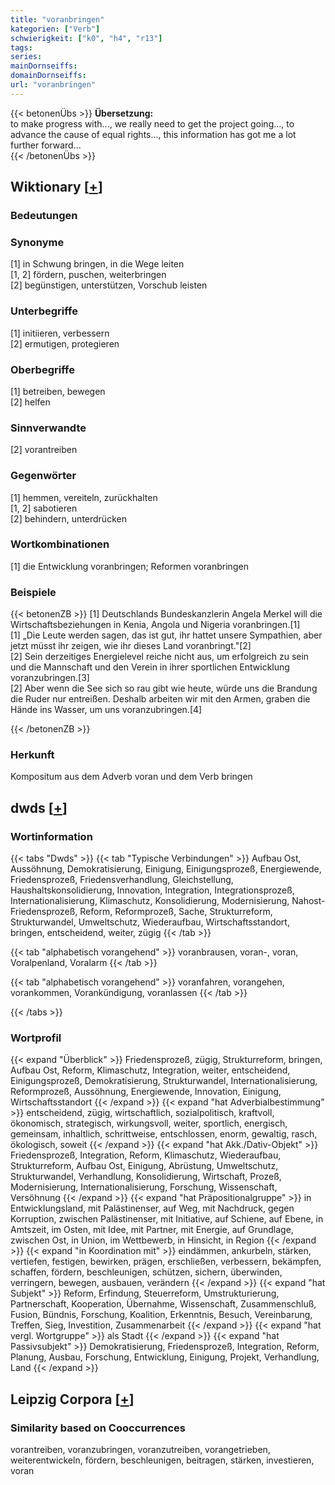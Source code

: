 ```yaml
---
title: "voranbringen"
kategorien: ["Verb"]
schwierigkeit: ["k0", "h4", "r13"]
tags:
series:
mainDornseiffs:
domainDornseiffs:
url: "voranbringen"
---
```


{{< betonenÜbs >}}
**Übersetzung:**  
to make progress with..., we really need to get the project going..., to advance the cause of equal rights..., this information has got me a lot further forward...  
{{< /betonenÜbs >}}

## Wiktionary [[+](https://de.wiktionary.org/wiki/voranbringen)]

### Bedeutungen

### Synonyme
[1] in Schwung bringen, in die Wege leiten  
[1, 2] fördern, puschen, weiterbringen  
[2] begünstigen, unterstützen, Vorschub leisten  

### Unterbegriffe
[1] initiieren, verbessern  
[2] ermutigen, protegieren  

### Oberbegriffe
[1] betreiben, bewegen  
[2] helfen  

### Sinnverwandte
[2] vorantreiben  

### Gegenwörter
[1] hemmen, vereiteln, zurückhalten  
[1, 2] sabotieren  
[2] behindern, unterdrücken  

### Wortkombinationen
[1] die Entwicklung voranbringen; Reformen voranbringen  

### Beispiele
{{< betonenZB >}}
[1] Deutschlands Bundeskanzlerin Angela Merkel will die Wirtschaftsbeziehungen in Kenia, Angola und Nigeria voranbringen.[1]  
[1] „Die Leute werden sagen, das ist gut, ihr hattet unsere Sympathien, aber jetzt müsst ihr zeigen, wie ihr dieses Land voranbringt."[2]  
[2] Sein derzeitiges Energielevel reiche nicht aus, um erfolgreich zu sein und die Mannschaft und den Verein in ihrer sportlichen Entwicklung voranzubringen.[3]  
[2] Aber wenn die See sich so rau gibt wie heute, würde uns die Brandung die Ruder nur entreißen. Deshalb arbeiten wir mit den Armen, graben die Hände ins Wasser, um uns voranzubringen.[4]  

{{< /betonenZB >}}
### Herkunft
Kompositum aus dem Adverb voran und dem Verb bringen  



## dwds [[+](https://www.dwds.de/wb/voranbringen)]

### Wortinformation
{{< tabs "Dwds" >}}
{{< tab "Typische Verbindungen" >}}
Aufbau Ost, Aussöhnung, Demokratisierung, Einigung, Einigungsprozeß, Energiewende, Friedensprozeß, Friedensverhandlung, Gleichstellung, Haushaltskonsolidierung, Innovation, Integration, Integrationsprozeß, Internationalisierung, Klimaschutz, Konsolidierung, Modernisierung, Nahost-Friedensprozeß, Reform, Reformprozeß, Sache, Strukturreform, Strukturwandel, Umweltschutz, Wiederaufbau, Wirtschaftsstandort, bringen, entscheidend, weiter, zügig
{{< /tab >}}

{{< tab "alphabetisch vorangehend" >}}
voranbrausen, voran-, voran, Voralpenland, Voralarm
{{< /tab >}}

{{< tab "alphabetisch vorangehend" >}}
voranfahren, vorangehen, vorankommen, Vorankündigung, voranlassen
{{< /tab >}}

{{< /tabs >}}

### Wortprofil
{{< expand "Überblick" >}} Friedensprozeß, zügig, Strukturreform, bringen, Aufbau Ost, Reform, Klimaschutz, Integration, weiter, entscheidend, Einigungsprozeß, Demokratisierung, Strukturwandel, Internationalisierung, Reformprozeß, Aussöhnung, Energiewende, Innovation, Einigung, Wirtschaftsstandort {{< /expand >}}
{{< expand "hat Adverbialbestimmung" >}} entscheidend, zügig, wirtschaftlich, sozialpolitisch, kraftvoll, ökonomisch, strategisch, wirkungsvoll, weiter, sportlich, energisch, gemeinsam, inhaltlich, schrittweise, entschlossen, enorm, gewaltig, rasch, ökologisch, soweit {{< /expand >}}
{{< expand "hat Akk./Dativ-Objekt" >}} Friedensprozeß, Integration, Reform, Klimaschutz, Wiederaufbau, Strukturreform, Aufbau Ost, Einigung, Abrüstung, Umweltschutz, Strukturwandel, Verhandlung, Konsolidierung, Wirtschaft, Prozeß, Modernisierung, Internationalisierung, Forschung, Wissenschaft, Versöhnung {{< /expand >}}
{{< expand "hat Präpositionalgruppe" >}} in Entwicklungsland, mit Palästinenser, auf Weg, mit Nachdruck, gegen Korruption, zwischen Palästinenser, mit Initiative, auf Schiene, auf Ebene, in Amtszeit, im Osten, mit Idee, mit Partner, mit Energie, auf Grundlage, zwischen Ost, in Union, im Wettbewerb, in Hinsicht, in Region {{< /expand >}}
{{< expand "in Koordination mit" >}} eindämmen, ankurbeln, stärken, vertiefen, festigen, bewirken, prägen, erschließen, verbessern, bekämpfen, schaffen, fördern, beschleunigen, schützen, sichern, überwinden, verringern, bewegen, ausbauen, verändern {{< /expand >}}
{{< expand "hat Subjekt" >}} Reform, Erfindung, Steuerreform, Umstrukturierung, Partnerschaft, Kooperation, Übernahme, Wissenschaft, Zusammenschluß, Fusion, Bündnis, Forschung, Koalition, Erkenntnis, Besuch, Vereinbarung, Treffen, Sieg, Investition, Zusammenarbeit {{< /expand >}}
{{< expand "hat vergl. Wortgruppe" >}} als Stadt {{< /expand >}}
{{< expand "hat Passivsubjekt" >}} Demokratisierung, Friedensprozeß, Integration, Reform, Planung, Ausbau, Forschung, Entwicklung, Einigung, Projekt, Verhandlung, Land {{< /expand >}}

## Leipzig Corpora [[+](https://corpora.uni-leipzig.de/en/res?word=voranbringen&corpusId=deu_newscrawl-public_2018)]


### Similarity based on Cooccurrences
vorantreiben, voranzubringen, voranzutreiben, vorangetrieben, weiterentwickeln, fördern, beschleunigen, beitragen, stärken, investieren, voran

